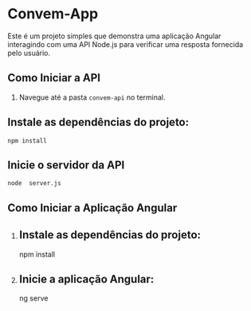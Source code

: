 # Convem-App

Este é um projeto simples que demonstra uma aplicação Angular interagindo com uma API Node.js para verificar uma resposta fornecida pelo usuário.

## Como Iniciar a API

1. Navegue até a pasta `convem-api` no terminal.

## Instale as dependências do projeto:

    npm install

## Inicie  o servidor da API
    
    node  server.js


## Como Iniciar a Aplicação Angular

1. ## Instale as dependências do projeto:

    npm install

2. ## Inicie a aplicação Angular:

    ng serve